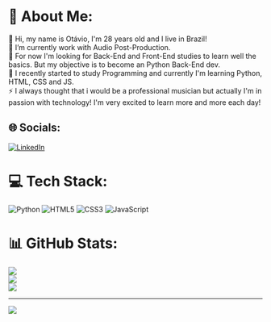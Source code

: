 # 💫 About Me:
👋 Hi, my name is Otávio, I'm 28 years old and I live in Brazil!<br>🔭 I’m currently work with Audio Post-Production.<br>🤝 For now I'm looking for Back-End and Front-End studies to learn well the basics. But my objective is to become an Python Back-End dev.<br>🌱 I recently started to study Programming and currently I'm learning Python, HTML, CSS and JS.<br>⚡ I always thought that i would be a professional musician but actually I'm in passion with technology! I'm very excited to learn more and more each day!


## 🌐 Socials:
[![LinkedIn](https://img.shields.io/badge/LinkedIn-%230077B5.svg?logo=linkedin&logoColor=white)](https://linkedin.com/in/https://www.linkedin.com/in/ot%C3%A1vio-bacchin-5a4763145/) 

# 💻 Tech Stack:
![Python](https://img.shields.io/badge/python-3670A0?style=flat&logo=python&logoColor=ffdd54) ![HTML5](https://img.shields.io/badge/html5-%23E34F26.svg?style=flat&logo=html5&logoColor=white) ![CSS3](https://img.shields.io/badge/css3-%231572B6.svg?style=flat&logo=css3&logoColor=white) ![JavaScript](https://img.shields.io/badge/javascript-%23323330.svg?style=flat&logo=javascript&logoColor=%23F7DF1E)
# 📊 GitHub Stats:
![](https://github-readme-stats.vercel.app/api?username=otaviobacchin&theme=dark&hide_border=false&include_all_commits=false&count_private=true)<br/>
![](https://github-readme-streak-stats.herokuapp.com/?user=otaviobacchin&theme=dark&hide_border=false)<br/>
![](https://github-readme-stats.vercel.app/api/top-langs/?username=otaviobacchin&theme=dark&hide_border=false&include_all_commits=false&count_private=true&layout=compact)

---
[![](https://visitcount.itsvg.in/api?id=otaviobacchin&icon=1&color=6)](https://visitcount.itsvg.in)

<!-- Proudly created with GPRM ( https://gprm.itsvg.in ) -->

<!---
otaviobacchin/otaviobacchin is a ✨ special ✨ repository because its `README.md` (this file) appears on your GitHub profile.
You can click the Preview link to take a look at your changes.
--->
